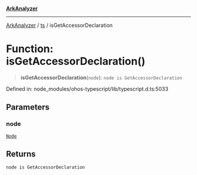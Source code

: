 [**ArkAnalyzer**](../../../../README.md)

***

[ArkAnalyzer](../../../../globals.md) / [ts](../README.md) / isGetAccessorDeclaration

# Function: isGetAccessorDeclaration()

> **isGetAccessorDeclaration**(`node`): `node is GetAccessorDeclaration`

Defined in: node\_modules/ohos-typescript/lib/typescript.d.ts:5033

## Parameters

### node

[`Node`](../interfaces/Node.md)

## Returns

`node is GetAccessorDeclaration`
